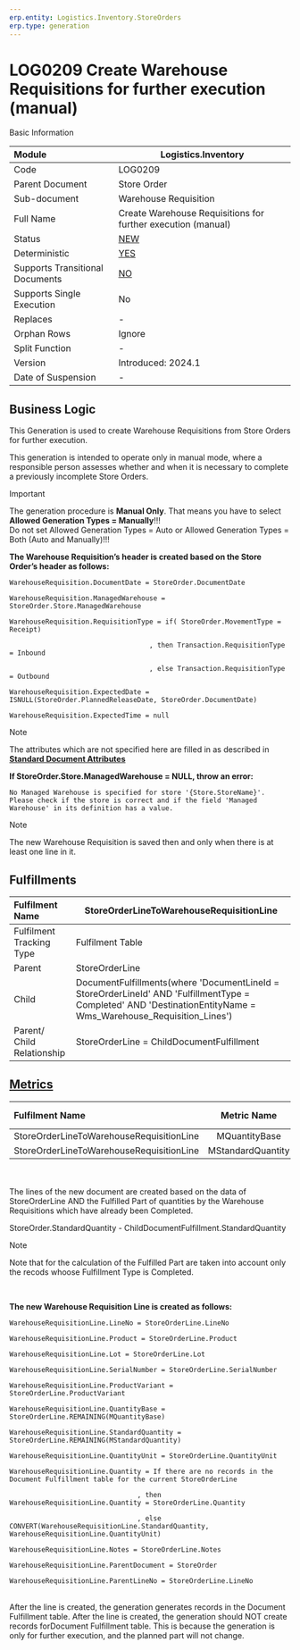 ```yaml
---
erp.entity: Logistics.Inventory.StoreOrders
erp.type: generation
---
```


# LOG0209 Create Warehouse Requisitions for further execution (manual)

 Basic Information

| Module                          | Logistics.Inventory                                          |
| :------------------------------ | ------------------------------------------------------------ |
| Code                            | LOG0209                                                      |
| Parent Document                 | Store Order                                                  |
| Sub-document                    | Warehouse Requisition                                        |
| Full Name                       | Create Warehouse Requisitions for further execution (manual) |
| Status                          | [NEW](xref:generation-procedures-update)                     |
| Deterministic                   | [YES](xref:deterministic-generations)                        |
| Supports Transitional Documents | [NO](xref:transitional-documents)                            |
| Supports Single Execution       | No                                                           |
| Replaces                        | -                                                            |
| Orphan Rows                     | Ignore                                                       |
| Split Function                  | -                                                            |
| Version                         | Introduced: 2024.1                                           |
| Date of Suspension              | -                                                            |

##  Business Logic

This Generation is used to create Warehouse Requisitions from Store Orders for further execution. 

This generation is intended to operate only in manual mode, where a responsible person assesses whether and when it is necessary to complete a previously incomplete Store Orders.

> [!Important]
> The generation procedure is **Manual Only**. That means you have to select **Allowed Generation Types = Manually**!!! <br>
> Do not set Allowed Generation Types = Auto or Allowed Generation Types = Both (Auto and Manually)!!!  

**The Warehouse Requisition’s header is created based on the Store Order’s header as follows:**

```
WarehouseRequisition.DocumentDate = StoreOrder.DocumentDate

WarehouseRequisition.ManagedWarehouse = StoreOrder.Store.ManagedWarehouse

WarehouseRequisition.RequisitionType = if( StoreOrder.MovementType = Receipt) 

                                   , then Transaction.RequisitionType = Inbound

                                   , else Transaction.RequisitionType = Outbound

WarehouseRequisition.ExpectedDate = ISNULL(StoreOrder.PlannedReleaseDate, StoreOrder.DocumentDate)

WarehouseRequisition.ExpectedTime = null
```

> [!Note]
> The attributes which are not specified here are filled in as described in **[Standard Document Attributes](../reference/standard-document-attributes.md)**

**If StoreOrder.Store.ManagedWarehouse = NULL, throw an error:**
```
No Managed Warehouse is specified for store '{Store.StoreName}'.
Please check if the store is correct and if the field 'Managed Warehouse' in its definition has a value.
```

> [!Note]
> The new Warehouse Requisition is saved then and only when there is at least one line in it.



## Fulfillments

| Fulfilment Name            | StoreOrderLineToWarehouseRequisitionLine                     |
| :------------------------- | ------------------------------------------------------------ |
| Fulfilment Tracking Type   | Fulfilment Table                                             |
| Parent                     | StoreOrderLine                                               |
| Child                      | DocumentFulfillments(where 'DocumentLineId = StoreOrderLineId' AND  'FulfillmentType = Completed' AND 'DestinationEntityName =  Wms_Warehouse_Requisition_Lines') |
| Parent/ Child Relationship | StoreOrderLine = ChildDocumentFulfillment                    |



## [Metrics](../reference/metrics.md)

| Fulfilment Name                          |  Metric Name  |              Measurement Unit              | Parent Value                | Fulfilment Table Value           | New Record |
| :--------------------------------------- | :-----------: | :----------------------------------------: | :-------------------------- | :------------------------------- | :--------- |
| StoreOrderLineToWarehouseRequisitionLine | MQuantityBase | StoreOrderLine.Product.BaseMeasurementUnit | StoreOrderLine.QuantityBase | DocumentFulfillment.QuantityBase | NO |
| StoreOrderLineToWarehouseRequisitionLine | MStandardQuantity | StoreOrderLine.Product.BaseMeasurementUnit | StoreOrderLine.StandardQuantityBase | DocumentFulfillment.StandardQuantity | YES |

<br/><br/>
The lines of the new document are created based on the data of StoreOrderLine AND the Fulfilled Part of quantities by the Warehouse Requisitions which have already been Completed.

StoreOrder.StandardQuantity - ChildDocumentFulfillment.StandardQuantity

> [!Note]
> Note that for the calculation of the Fulfilled Part are taken into account only the recods whoose Fulfillment Type is Completed.

<br/>


**The new Warehouse Requisition Line is created as follows:**

```
WarehouseRequisitionLine.LineNo = StoreOrderLine.LineNo

WarehouseRequisitionLine.Product = StoreOrderLine.Product

WarehouseRequisitionLine.Lot = StoreOrderLine.Lot

WarehouseRequisitionLine.SerialNumber = StoreOrderLine.SerialNumber

WarehouseRequisitionLine.ProductVariant = StoreOrderLine.ProductVariant

WarehouseRequisitionLine.QuantityBase = StoreOrderLine.REMAINING(MQuantityBase)

WarehouseRequisitionLine.StandardQuantity = StoreOrderLine.REMAINING(MStandardQuantity)

WarehouseRequisitionLine.QuantityUnit = StoreOrderLine.QuantityUnit

WarehouseRequisitionLine.Quantity = If there are no records in the Document Fulfillment table for the current StoreOrderLine

                                , then WarehouseRequisitionLine.Quantity = StoreOrderLine.Quantity

                                , else CONVERT(WarehouseRequisitionLine.StandardQuantity, WarehouseRequisitionLine.QuantityUnit)

WarehouseRequisitionLine.Notes = StoreOrderLine.Notes

WarehouseRequisitionLine.ParentDocument = StoreOrder

WarehouseRequisitionLine.ParentLineNo = StoreOrderLine.LineNo
```

<br/>
After the line is created, the generation generates records in the Document Fulfillment table. 
After the line is created, the generation should NOT create records forDocument Fulfillment table. This is because the generation is only for further execution, and the planned part will not change.

